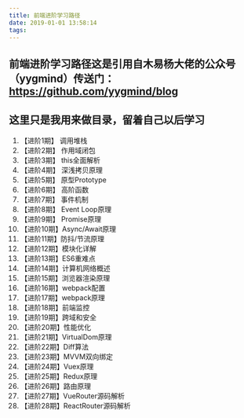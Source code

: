```yaml
---
title: 前端进阶学习路径
date: 2019-01-01 13:58:14
tags:
---
```

## 前端进阶学习路径这是引用自木易杨大佬的公众号（yygmind）传送门：https://github.com/yygmind/blog
## 这里只是我用来做目录，留着自己以后学习

1. 【进阶1期】 调用堆栈
2. 【进阶2期】 作用域闭包
3. 【进阶3期】 this全面解析
4. 【进阶4期】 深浅拷贝原理
5. 【进阶5期】 原型Prototype
6. 【进阶6期】 高阶函数
7. 【进阶7期】 事件机制
8. 【进阶8期】 Event Loop原理
9. 【进阶9期】 Promise原理
10. 【进阶10期】Async/Await原理
11. 【进阶11期】防抖/节流原理
12. 【进阶12期】模块化详解
13. 【进阶13期】ES6重难点
14. 【进阶14期】计算机网络概述
15. 【进阶15期】浏览器渲染原理
16. 【进阶16期】webpack配置
17. 【进阶17期】webpack原理
18. 【进阶18期】前端监控
19. 【进阶19期】跨域和安全
20. 【进阶20期】性能优化
21. 【进阶21期】VirtualDom原理
22. 【进阶22期】Diff算法
23. 【进阶23期】MVVM双向绑定
24. 【进阶24期】Vuex原理
25. 【进阶25期】Redux原理
26. 【进阶26期】路由原理
27. 【进阶27期】VueRouter源码解析
28. 【进阶28期】ReactRouter源码解析

